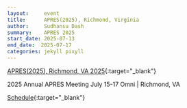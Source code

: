 ```yaml
---
layout:     event
title:      APRES(2025), Richmond, Virginia
author:     Sudhansu Dash
summary:    APRES 2025
start_date: 2025-07-13
end_date:  2025-07-17 
categories: jekyll pixyll
---
```


[APRES(2025), Richmond, VA 2025](https://apresinc.com/meetings/apres-annual-meeting-2025){:target="_blank"} 

2025 Annual APRES Meeting
July 15-17
Omni | Richmond, VA

[Schedule](https://apresinc.com/meetings/meeting-schedule){:target="_blank"} 


